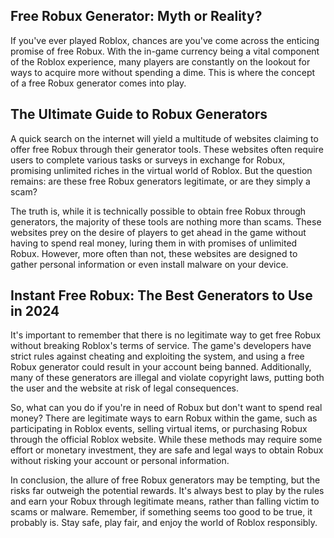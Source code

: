 ## Free Robux Generator: Myth or Reality?

If you've ever played Roblox, chances are you've come across the enticing promise of free Robux. With the in-game currency being a vital component of the Roblox experience, many players are constantly on the lookout for ways to acquire more without spending a dime. This is where the concept of a free Robux generator comes into play.

## The Ultimate Guide to Robux Generators

A quick search on the internet will yield a multitude of websites claiming to offer free Robux through their generator tools. These websites often require users to complete various tasks or surveys in exchange for Robux, promising unlimited riches in the virtual world of Roblox. But the question remains: are these free Robux generators legitimate, or are they simply a scam?

The truth is, while it is technically possible to obtain free Robux through generators, the majority of these tools are nothing more than scams. These websites prey on the desire of players to get ahead in the game without having to spend real money, luring them in with promises of unlimited Robux. However, more often than not, these websites are designed to gather personal information or even install malware on your device.

## Instant Free Robux: The Best Generators to Use in 2024

It's important to remember that there is no legitimate way to get free Robux without breaking Roblox's terms of service. The game's developers have strict rules against cheating and exploiting the system, and using a free Robux generator could result in your account being banned. Additionally, many of these generators are illegal and violate copyright laws, putting both the user and the website at risk of legal consequences.

So, what can you do if you're in need of Robux but don't want to spend real money? There are legitimate ways to earn Robux within the game, such as participating in Roblox events, selling virtual items, or purchasing Robux through the official Roblox website. While these methods may require some effort or monetary investment, they are safe and legal ways to obtain Robux without risking your account or personal information.

In conclusion, the allure of free Robux generators may be tempting, but the risks far outweigh the potential rewards. It's always best to play by the rules and earn your Robux through legitimate means, rather than falling victim to scams or malware. Remember, if something seems too good to be true, it probably is. Stay safe, play fair, and enjoy the world of Roblox responsibly. 
